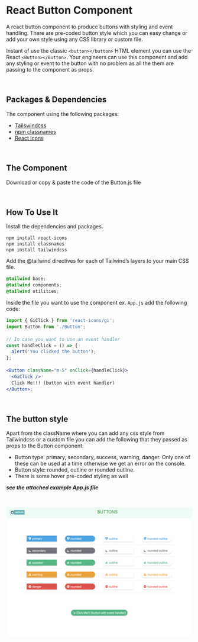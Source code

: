 # React Button Component

A react button component to produce buttons with styling and event handling. There are pre-coded button style which you can easy change or add your own style using any CSS library or custom file.

Instant of use the classic `<button></button>` HTML element you can use the React `<Button></Button>`. Your engineers can use this component and add any styling or event to the button with no problem as all the them are passing to the component as props.

<br>

## Packages & Dependencies

The component using the following packages:

- [Tailswindcss](https://tailwindcss.com/docs/installation)
- [npm classnames](https://www.npmjs.com/package/classnames)
- [React Icons](https://react-icons.github.io/react-icons/)

<br>

## The Component

Download or copy & paste the code of the Button.js file

<br>

## How To Use It

Install the dependencies and packages.

```console
npm install react-icons
npm install classnames
npm install tailwindcss
```

Add the @tailwind directives for each of Tailwind’s layers to your main CSS file.

```css
@tailwind base;
@tailwind components;
@tailwind utilities;
```

Inside the file you want to use the component ex. `App.js` add the following code:

```jsx
import { GiClick } from 'react-icons/gi';
import Button from './Button';

// In case you want to use an event handler
const handleClick = () => {
  alert('You clicked the button');
};

<Button className="m-5" onClick={handleClick}>
  <GiClick />
  Click Me!!! (button with event handler)
</Button>;
```

<br>

## The button style

Apart from the className where you can add any css style from Tailwindcss or a custom file you can add the following that they passed as props to the Button component:

- Button type: primary, secondary, success, warning, danger. Only one of these can be used at a time otherwise we get an error on the console.
- Button style: rounded, outline or rounded outline.
- There is some hover pre-coded styling as well

**_see the attached example App.js file_**

<br>

![image](buttons.png)
